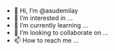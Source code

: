 - 👋 Hi, I’m @asudemilay
- 👀 I’m interested in ...
- 🌱 I’m currently learning ...
- 💞️ I’m looking to collaborate on ...
- 📫 How to reach me ...

<!---
asudemilay/asudemilay is a ✨ special ✨ repository because its `README.md` (this file) appears on your GitHub profile.
You can click the Preview link to take a look at your changes.
--->
